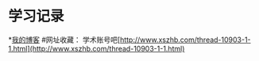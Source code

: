 # 学习记录

*[我的博客](http://minzh.github.io/My-blog)
#网址收藏：
学术账号吧[http://www.xszhb.com/thread-10903-1-1.html](http://www.xszhb.com/thread-10903-1-1.html)
